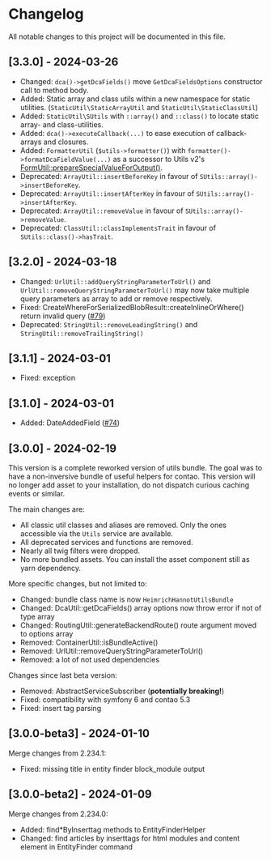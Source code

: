 # Changelog

All notable changes to this project will be documented in this file.

## [3.3.0] - 2024-03-26
- Changed: `dca()->getDcaFields()` move `GetDcaFieldsOptions` constructor call to method body.
- Added: Static array and class utils within a new namespace for static utilities.
    (`StaticUtil\StaticArrayUtil` and `StaticUtil\StaticClassUtil`)
- Added: `StaticUtil\SUtils` with `::array()` and `::class()` to locate static array- and class-utilities.
- Added: `dca()->executeCallback(...)` to ease execution of callback-arrays and closures.
- Added: `FormatterUtil` (`$utils->formatter()`) with `formatter()->formatDcaFieldValue(...)` as a successor to Utils v2's
    [FormUtil::prepareSpecialValueForOutput()](https://github.com/heimrichhannot/contao-utils-bundle/blob/ee122d2e267a60aa3200ce0f40d92c22028988e8/src/Form/FormUtil.php#L99).
- Deprecated: `ArrayUtil::insertBeforeKey` in favour of `SUtils::array()->insertBeforeKey`.
- Deprecated: `ArrayUtil::insertAfterKey` in favour of `SUtils::array()->insertAfterKey`.
- Deprecated: `ArrayUtil::removeValue` in favour of `SUtils::array()->removeValue`.
- Deprecated: `ClassUtil::classImplementsTrait` in favour of `SUtils::class()->hasTrait`.

## [3.2.0] - 2024-03-18
- Changed: `UrlUtil::addQueryStringParameterToUrl()` and `UrlUtil::removeQueryStringParameterToUrl()`
    may now take multiple query parameters as array to add or remove respectively.
- Fixed: CreateWhereForSerializedBlobResult::createInlineOrWhere() return invalid query ([#79](https://github.com/heimrichhannot/contao-utils-bundle/pull/79))
- Deprecated: `StringUtil::removeLeadingString()` and `StringUtil::removeTrailingString()`

## [3.1.1] - 2024-03-01
- Fixed: exception

## [3.1.0] - 2024-03-01
- Added: DateAddedField ([#74](https://github.com/heimrichhannot/contao-utils-bundle/pull/74))

## [3.0.0] - 2024-02-19
This version is a complete reworked version of utils bundle. 
The goal was to have a non-inversive bundle of useful helpers for contao.
This version will no longer add asset to your installation, do not dispatch curious caching events or similar.

The main changes are:
- All classic util classes and aliases are removed. Only the ones accessible via the `Utils` service are available.
- All deprecated services and functions are removed.
- Nearly all twig filters were dropped.
- No more bundled assets. You can install the asset component still as yarn dependency.

More specific changes, but not limited to:
- Changed: bundle class name is now `HeimrichHannotUtilsBundle`
- Changed: DcaUtil::getDcaFields() array options now throw error if not of type array
- Changed: RoutingUtil::generateBackendRoute() route argument moved to options array
- Removed: ContainerUtil::isBundleActive()
- Removed: UrlUtil::removeQueryStringParameterToUrl()
- Removed: a lot of not used dependencies

Changes since last beta version:
- Removed: AbstractServiceSubscriber (**potentially breaking!**)
- Fixed: compatibility with symfony 6 and contao 5.3
- Fixed: insert tag parsing

## [3.0.0-beta3] - 2024-01-10
Merge changes from 2.234.1:
- Fixed: missing title in entity finder block_module output

## [3.0.0-beta2] - 2024-01-09
Merge changes from 2.234.0: 
- Added: find*ByInserttag methods to EntityFinderHelper
- Changed: find articles by inserttags for html modules and content element in EntityFinder command
